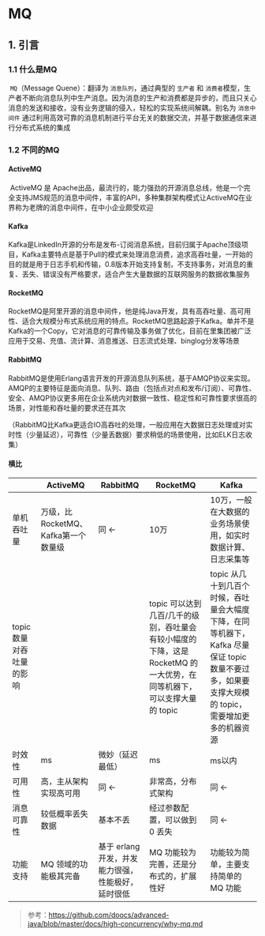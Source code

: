 # MQ

## 1. 引言

### 1.1 什么是MQ

​	`MQ`（Message Quene）：翻译为 `消息队列`，通过典型的 `生产者` 和 `消费者`模型，生产者不断向消息队列中生产消息。因为消息的生产和消费都是异步的，而且只关心消息的发送和接收，没有业务逻辑的侵入，轻松的实现系统间解耦。别名为 `消息中间件` 通过利用高效可靠的消息机制进行平台无关的数据交流，并基于数据通信来进行分布式系统的集成

### 1.2 不同的MQ

#### ActiveMQ

​	ActiveMQ 是 Apache出品，最流行的，能力强劲的开源消息总线，他是一个完全支持JMS规范的消息中间件，丰富的API，多种集群架构模式让ActiveMQ在业界称为老牌的消息中间件，在中小企业颇受欢迎

#### Kafka

​	Kafka是LinkedIn开源的分布是发布-订阅消息系统，目前归属于Apache顶级项目，Kafka主要特点是基于Pull的模式来处理消息消费，追求高吞吐量，一开始的目的就是用于日志手机和传输，0.8版本开始支持复制，不支持事务，对消息的重复、丢失、错误没有严格要求，适合产生大量数据的互联网服务的数据收集服务

#### RocketMQ

​	RocketMQ是阿里开源的消息中间件，他是纯Java开发，具有高吞吐量、高可用性、适合大规模分布式系统应用的特点。RocketMQ思路起源于Kafka。单并不是Kafka的一个Copy，它对消息的可靠传输及事务做了优化，目前在里集团被广泛应用于交易、充值、流计算、消息推送、日志流式处理、binglog分发等场景

#### RabbitMQ

​	RabbitMQ是使用Erlang语言开发的开源消息队列系统，基于AMQP协议来实现。AMQP的主要特征是面向消息、队列、路由（包括点对点和发布/订阅）、可靠性、安全、AMQP协议更多用在企业系统内对数据一致性、稳定性和可靠性要求很高的场景，对性能和吞吐量的要求还在其次

（RabbitMQ比Kafka更适合IO高吞吐的处理，一般应用在大数据日志处理或对实时性（少量延迟），可靠性（少量丢数据）要求稍低的场景使用，比如ELK日志收集）

#### 横比

|                          | ActiveMQ                            | RabbitMQ                                           | RocketMQ                                                     | Kafka                                                        |
| ------------------------ | ----------------------------------- | -------------------------------------------------- | ------------------------------------------------------------ | ------------------------------------------------------------ |
| 单机吞吐量               | 万级，比RocketMQ、Kafka第一个数量级 | 同  ←                                              | 10万                                                         | 10万，一般在大数据的业务场景使用，如实时数据计算、日志采集等 |
| topic 数量对吞吐量的影响 |                                     |                                                    | topic 可以达到几百/几千的级别，吞吐量会有较小幅度的下降，这是 RocketMQ 的一大优势，在同等机器下，可以支撑大量的 topic | topic 从几十到几百个时候，吞吐量会大幅度下降，在同等机器下，Kafka 尽量保证 topic 数量不要过多，如果要支撑大规模的 topic，需要增加更多的机器资源 |
| 时效性                   | ms                                  | 微妙（延迟最低）                                   | ms                                                           | ms以内                                                       |
| 可用性                   | 高，主从架构实现高可用              | 同 ←                                               | 非常高，分布式架构                                           | 同 ←                                                         |
| 消息可靠性               | 较低概率丢失数据                    | 基本不丢                                           | 经过参数配置，可以做到 0 丢失                                | 同 ←                                                         |
| 功能支持                 | MQ 领域的功能极其完备               | 基于 erlang 开发，并发能力很强，性能极好，延时很低 | MQ 功能较为完善，还是分布式的，扩展性好                      | 功能较为简单，主要支持简单的 MQ 功能                         |

> 参考：https://github.com/doocs/advanced-java/blob/master/docs/high-concurrency/why-mq.md
